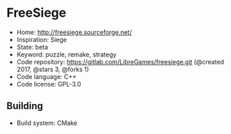 # FreeSiege

- Home: http://freesiege.sourceforge.net/
- Inspiration: Siege
- State: beta
- Keyword: puzzle, remake, strategy
- Code repository: https://gitlab.com/LibreGames/freesiege.git (@created 2017, @stars 3, @forks 1)
- Code language: C++
- Code license: GPL-3.0

## Building

- Build system: CMake
